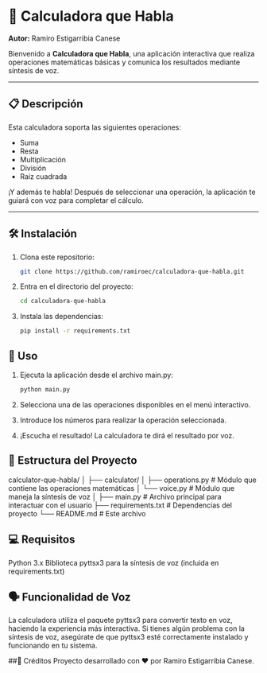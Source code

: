 # 🧮 Calculadora que Habla

**Autor:** Ramiro Estigarribia Canese

Bienvenido a **Calculadora que Habla**, una aplicación interactiva que realiza operaciones matemáticas básicas y comunica los resultados mediante síntesis de voz.

---

## 📋 Descripción

Esta calculadora soporta las siguientes operaciones:

- Suma
- Resta
- Multiplicación
- División
- Raíz cuadrada

¡Y además te habla! Después de seleccionar una operación, la aplicación te guiará con voz para completar el cálculo.

---

## 🛠️ Instalación

1. Clona este repositorio:
   ```bash
   git clone https://github.com/ramiroec/calculadora-que-habla.git
   ```
2. Entra en el directorio del proyecto:
    ```bash
   cd calculadora-que-habla    
   ```
3. Instala las dependencias:
    ```bash
    pip install -r requirements.txt
   ```

## 🚀 Uso

1. Ejecuta la aplicación desde el archivo main.py:
    ```bash
    python main.py
    ```

2. Selecciona una de las operaciones disponibles en el menú interactivo.

3. Introduce los números para realizar la operación seleccionada.

4. ¡Escucha el resultado! La calculadora te dirá el resultado por voz.

## 📂 Estructura del Proyecto

calculator-que-habla/
│
├── calculator/
│   ├── operations.py   # Módulo que contiene las operaciones matemáticas
│   └── voice.py        # Módulo que maneja la síntesis de voz
│
├── main.py             # Archivo principal para interactuar con el usuario
├── requirements.txt    # Dependencias del proyecto
└── README.md           # Este archivo

## 💻 Requisitos

Python 3.x
Biblioteca pyttsx3 para la síntesis de voz (incluida en requirements.txt)

## 🗣️ Funcionalidad de Voz
La calculadora utiliza el paquete pyttsx3 para convertir texto en voz, haciendo la experiencia más interactiva. Si tienes algún problema con la síntesis de voz, asegúrate de que pyttsx3 esté correctamente instalado y funcionando en tu sistema.

##🌟 Créditos
Proyecto desarrollado con ❤️ por Ramiro Estigarribia Canese.

